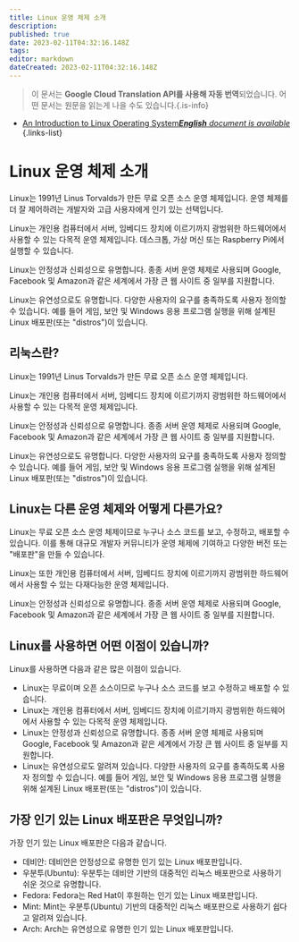```yaml
---
title: Linux 운영 체제 소개
description: 
published: true
date: 2023-02-11T04:32:16.148Z
tags: 
editor: markdown
dateCreated: 2023-02-11T04:32:16.148Z
---
```


> 이 문서는 **Google Cloud Translation API를 사용해 자동 번역**되었습니다.
어떤 문서는 원문을 읽는게 나을 수도 있습니다.{.is-info}



- [An Introduction to Linux Operating System***English** document is available*](/en/Knowledge-base/Linux/an-introduction-to-linux-operating-system)
{.links-list}



# Linux 운영 체제 소개

Linux는 1991년 Linus Torvalds가 만든 무료 오픈 소스 운영 체제입니다. 운영 체제를 더 잘 제어하려는 개발자와 고급 사용자에게 인기 있는 선택입니다.

Linux는 개인용 컴퓨터에서 서버, 임베디드 장치에 이르기까지 광범위한 하드웨어에서 사용할 수 있는 다목적 운영 체제입니다. 데스크톱, 가상 머신 또는 Raspberry Pi에서 실행할 수 있습니다.

Linux는 안정성과 신뢰성으로 유명합니다. 종종 서버 운영 체제로 사용되며 Google, Facebook 및 Amazon과 같은 세계에서 가장 큰 웹 사이트 중 일부를 지원합니다.

 Linux는 유연성으로도 유명합니다. 다양한 사용자의 요구를 충족하도록 사용자 정의할 수 있습니다. 예를 들어 게임, 보안 및 Windows 응용 프로그램 실행을 위해 설계된 Linux 배포판(또는 "distros")이 있습니다.

## 리눅스란?

Linux는 1991년 Linus Torvalds가 만든 무료 오픈 소스 운영 체제입니다.

Linux는 개인용 컴퓨터에서 서버, 임베디드 장치에 이르기까지 광범위한 하드웨어에서 사용할 수 있는 다목적 운영 체제입니다.

Linux는 안정성과 신뢰성으로 유명합니다. 종종 서버 운영 체제로 사용되며 Google, Facebook 및 Amazon과 같은 세계에서 가장 큰 웹 사이트 중 일부를 지원합니다.

 Linux는 유연성으로도 유명합니다. 다양한 사용자의 요구를 충족하도록 사용자 정의할 수 있습니다. 예를 들어 게임, 보안 및 Windows 응용 프로그램 실행을 위해 설계된 Linux 배포판(또는 "distros")이 있습니다.

## Linux는 다른 운영 체제와 어떻게 다른가요?

Linux는 무료 오픈 소스 운영 체제이므로 누구나 소스 코드를 보고, 수정하고, 배포할 수 있습니다. 이를 통해 대규모 개발자 커뮤니티가 운영 체제에 기여하고 다양한 버전 또는 "배포판"을 만들 수 있습니다.

Linux는 또한 개인용 컴퓨터에서 서버, 임베디드 장치에 이르기까지 광범위한 하드웨어에서 사용할 수 있는 다재다능한 운영 체제입니다.

Linux는 안정성과 신뢰성으로 유명합니다. 종종 서버 운영 체제로 사용되며 Google, Facebook 및 Amazon과 같은 세계에서 가장 큰 웹 사이트 중 일부를 지원합니다.

## Linux를 사용하면 어떤 이점이 있습니까?

Linux를 사용하면 다음과 같은 많은 이점이 있습니다.

- Linux는 무료이며 오픈 소스이므로 누구나 소스 코드를 보고 수정하고 배포할 수 있습니다.
- Linux는 개인용 컴퓨터에서 서버, 임베디드 장치에 이르기까지 광범위한 하드웨어에서 사용할 수 있는 다목적 운영 체제입니다.
- Linux는 안정성과 신뢰성으로 유명합니다. 종종 서버 운영 체제로 사용되며 Google, Facebook 및 Amazon과 같은 세계에서 가장 큰 웹 사이트 중 일부를 지원합니다.
- Linux는 유연성으로도 알려져 있습니다. 다양한 사용자의 요구를 충족하도록 사용자 정의할 수 있습니다. 예를 들어 게임, 보안 및 Windows 응용 프로그램 실행을 위해 설계된 Linux 배포판(또는 "distros")이 있습니다.

## 가장 인기 있는 Linux 배포판은 무엇입니까?

가장 인기 있는 Linux 배포판은 다음과 같습니다.

- 데비안: 데비안은 안정성으로 유명한 인기 있는 Linux 배포판입니다.
- 우분투(Ubuntu): 우분투는 데비안 기반의 대중적인 리눅스 배포판으로 사용하기 쉬운 것으로 유명합니다.
- Fedora: Fedora는 Red Hat이 후원하는 인기 있는 Linux 배포판입니다.
- Mint: Mint는 우분투(Ubuntu) 기반의 대중적인 리눅스 배포판으로 사용하기 쉽다고 알려져 있습니다.
- Arch: Arch는 유연성으로 유명한 인기 있는 Linux 배포판입니다.